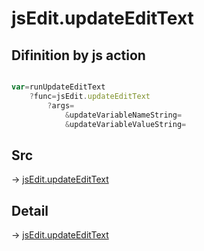 # jsEdit.updateEditText

## Difinition by js action

```js.js

var=runUpdateEditText
	?func=jsEdit.updateEditText
		?args=
			&updateVariableNameString=
			&updateVariableValueString=
```

## Src

-> [jsEdit.updateEditText](https://github.com/puutaro/CommandClick/blob/master/app/src/main/java/com/puutaro/commandclick/fragment_lib/terminal_fragment/js_interface/edit/JsEdit.kt#L49)

## Detail

-> [jsEdit.updateEditText](https://github.com/puutaro/CommandClick/blob/master/md/developer/js_interface/details/edit/JsEdit/updateEditText.md)
